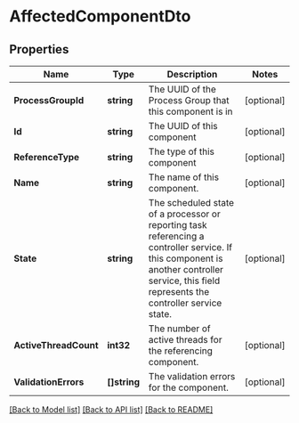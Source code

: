 # AffectedComponentDto

## Properties

Name | Type | Description | Notes
------------ | ------------- | ------------- | -------------
**ProcessGroupId** | **string** | The UUID of the Process Group that this component is in | [optional] 
**Id** | **string** | The UUID of this component | [optional] 
**ReferenceType** | **string** | The type of this component | [optional] 
**Name** | **string** | The name of this component. | [optional] 
**State** | **string** | The scheduled state of a processor or reporting task referencing a controller service. If this component is another controller service, this field represents the controller service state. | [optional] 
**ActiveThreadCount** | **int32** | The number of active threads for the referencing component. | [optional] 
**ValidationErrors** | **[]string** | The validation errors for the component. | [optional] 

[[Back to Model list]](../README.md#documentation-for-models) [[Back to API list]](../README.md#documentation-for-api-endpoints) [[Back to README]](../README.md)


